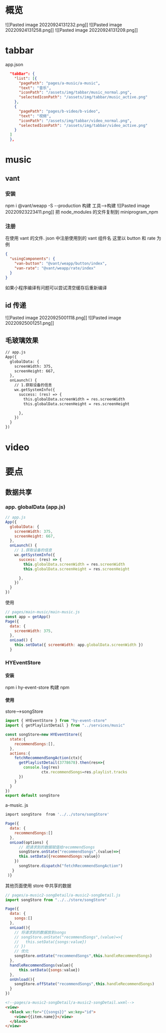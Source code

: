 # 概览
![[Pasted image 20220924131232.png]]
![[Pasted image 20220924131258.png]]
![[Pasted image 20220924131209.png]]
# tabbar
app.json
```json
  "tabBar": {
    "list": [{
      "pagePath": "pages/a-music/a-music",
      "text": "音乐",
      "iconPath": "/assets/img/tabbar/music_normal.png",
      "selectedIconPath": "/assets/img/tabbar/music_active.png"
    },
    {
      "pagePath": "pages/b-video/b-video",
      "text": "视频",
      "iconPath": "/assets/img/tabbar/video_normal.png",
      "selectedIconPath": "/assets/img/tabbar/video_active.png"
    }
  ]
  },
```

# music
## vant
### 安装
npm i @vant/weapp -S --production
构建
工具-->构建 ![[Pasted image 20220923223411.png]]
 把 node_modules 的文件复制到 miniprogram_npm
### 注册
在使用 vant 的文件. json 中注册使用到的 vant 组件名
这里以 button 和 rate 为例
```json 
{
  "usingComponents": {
    "van-button": "@vant/weapp/button/index",
    "van-rate": "@vant/weapp/rate/index"
  }
}
```

如果小程序编译有问题可以尝试清空缓存后重新编译



## id 传递
![[Pasted image 20220925001118.png]]
![[Pasted image 20220925001251.png]]

## 毛玻璃效果
```html
// app.js
App({
  globalData: {
    screenWidth: 375,
    screenHeight: 667,
  },
  onLaunch() {
    // 1.获取设备的信息
    wx.getSystemInfo({
      success: (res) => {
        this.globalData.screenWidth = res.screenWidth
        this.globalData.screenHeight = res.screenHeight

      },
    })
  }
})
```






# video
# 要点
## 数据共享
### app. globalData (app.js)
```js
// app.js
App({
  globalData: {
    screenWidth: 375,
    screenHeight: 667,
  },
  onLaunch() {
    // 1.获取设备的信息
    wx.getSystemInfo({
      success: (res) => {
        this.globalData.screenWidth = res.screenWidth
        this.globalData.screenHeight = res.screenHeight

      },
    })
  }
})
```

使用
```js
// pages/main-music/main-music.js
const app = getApp()
Page({
  data: {
    screenWidth: 375,
  },
  onLoad() {
    this.setData({ screenWidth: app.globalData.screenWidth })
  }
```

### HYEventStore
#### 安装
 npm i hy-event-store
构建 npm

#### 使用
store-->songStore
```js
import { HYEventStore } from "hy-event-store"
import { getPlaylistDetail } from "../services/music"

const songStore=new HYEventStore({
  state:{
    recommendSongs:[],
  },
  actions:{
    fetchRecommendSongAction(ctx){
      getPlaylistDetail(3778678).then(res=>{
        console.log(res)
				ctx.recommendSongs=res.playlist.tracks
      })
    }
  }
})
export default songStore
```

a-music. js
```js
import songStore  from '../../store/songStore'

Page({
  data: {
    recommendSongs:[]
  },
  onLoad(options) {
      // 把请求到的数据赋值给recommendSongs
      songStore.onState("recommendSongs",(value)=>{
      this.setData({recommendSongs:value})
    })
      songStore.dispatch("fetchRecommendSongAction")
   }
 )}

```

其他页面使用 store 中共享的数据
```js
// pages/a-music2-songDetail/a-music2-songDetail.js
import songStore from "../../store/songStore"

Page({
  data: {
    songs:[]
  },
  onLoad(){
    // 将请求到的数据放到songs
    // songStore.onState("recommendSongs",(value)=>{
    //   this.setData({songs:value})
    // })
    // 优化
    songStore.onState("recommendSongs",this.handleRecommendSongs)
  },
  handleRecommendSongs(value){
      this.setData({songs:value})
  },
  onUnload(){
    songStore.offState("recommendSongs",this.handleRecommendSongs)
  }
})
```

```html
<!--pages/a-music2-songDetail/a-music2-songDetail.wxml-->
<view>
  <block wx:for="{{songs}}" wx:key="id">
    <view>{{item.name}}</view>
  </block>
</view>

```